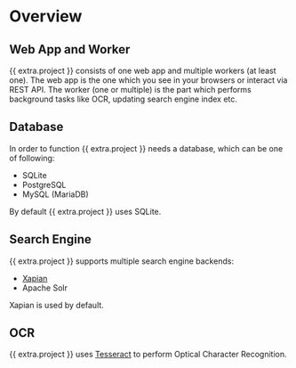 # Overview

## Web App and Worker

{{ extra.project }} consists of one web app and multiple workers (at least one).
The web app is the one which you see in your browsers or interact via REST API.
The worker (one or multiple) is the part which performs background tasks like
OCR, updating search engine index etc.

## Database

In order to function {{ extra.project }} needs a database, which can be one of following:

* SQLite
* PostgreSQL
* MySQL (MariaDB)

By default {{ extra.project }} uses SQLite.

## Search Engine

{{ extra.project }} supports multiple search engine backends:

* <a href='https://getting-started-with-xapian.readthedocs.io/en/latest' class='external-link' target="_blank">Xapian</a>
* Apache Solr

Xapian is used by default.


## OCR

{{ extra.project }} uses <a class="external-link" target="_blank" href="https://github.com/tesseract-ocr/tesseract">Tesseract</a> to perform Optical Character Recognition.
